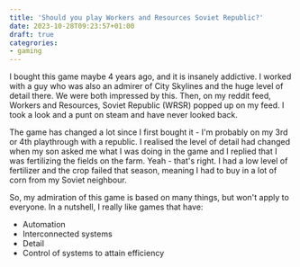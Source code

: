```yaml
---
title: 'Should you play Workers and Resources Soviet Republic?'
date: 2023-10-28T09:23:57+01:00
draft: true
categrories:
- gaming
---
```


I bought this game maybe 4 years ago, and it is insanely addictive. I worked with a guy who was also an admirer of City Skylines and the huge level of detail there. We were both impressed by this. Then, on my reddit feed, Workers and Resources, Soviet Republic (WRSR) popped up on my feed. I took a look and a punt on steam and have never looked back.

The game has changed a lot since I first bought it - I'm probably on my 3rd or 4th playthrough with a republic. I realised the level of detail had changed when my son asked me what I was doing in the game and I replied that I was fertilizing the fields on the farm. Yeah - that's right. I had a low level of fertilizer and the crop failed that season, meaning I had to buy in a lot of corn from my Soviet neighbour.

So, my admiration of this game is based on many things, but won't apply to everyone. In a nutshell, I really like games that have:

 - Automation
 - Interconnected systems
 - Detail
 - Control of systems to attain efficiency



